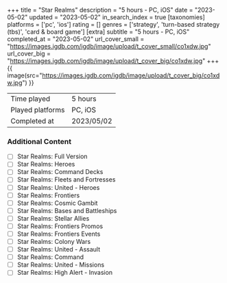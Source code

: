 +++
title = "Star Realms"
description = "5 hours - PC, iOS"
date = "2023-05-02"
updated = "2023-05-02"
in_search_index = true
[taxonomies]
platforms = ['pc', 'ios']
rating = []
genres = ['strategy', 'turn-based strategy (tbs)', 'card & board game']
[extra]
subtitle = "5 hours - PC, iOS"
completed_at = "2023-05-02"
url_cover_small = "https://images.igdb.com/igdb/image/upload/t_cover_small/co1xdw.jpg"
url_cover_big = "https://images.igdb.com/igdb/image/upload/t_cover_big/co1xdw.jpg"
+++
{{ image(src="https://images.igdb.com/igdb/image/upload/t_cover_big/co1xdw.jpg") }}

|              |            |
| ------------ | ---------- |
| Time played  | 5 hours |
| Played platforms    | PC, iOS |
| Completed at | 2023/05/02 |


### Additional Content


- [ ] Star Realms: Full Version
- [ ] Star Realms: Heroes
- [ ] Star Realms: Command Decks
- [ ] Star Realms: Fleets and Fortresses
- [ ] Star Realms: United - Heroes
- [ ] Star Realms: Frontiers
- [ ] Star Realms: Cosmic Gambit
- [ ] Star Realms: Bases and Battleships
- [ ] Star Realms: Stellar Allies
- [ ] Star Realms: Frontiers Promos
- [ ] Star Realms: Frontiers Events
- [ ] Star Realms: Colony Wars
- [ ] Star Realms: United - Assault
- [ ] Star Realms: Command
- [ ] Star Realms: United - Missions
- [ ] Star Realms: High Alert - Invasion